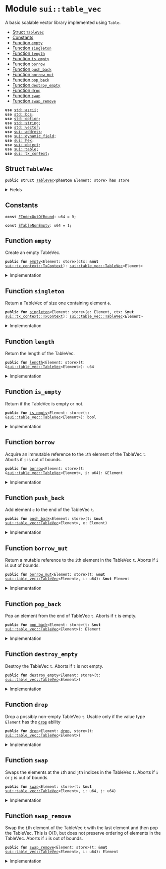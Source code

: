 
<a name="sui_table_vec"></a>

# Module `sui::table_vec`

A basic scalable vector library implemented using <code>Table</code>.


-  [Struct `TableVec`](#sui_table_vec_TableVec)
-  [Constants](#@Constants_0)
-  [Function `empty`](#sui_table_vec_empty)
-  [Function `singleton`](#sui_table_vec_singleton)
-  [Function `length`](#sui_table_vec_length)
-  [Function `is_empty`](#sui_table_vec_is_empty)
-  [Function `borrow`](#sui_table_vec_borrow)
-  [Function `push_back`](#sui_table_vec_push_back)
-  [Function `borrow_mut`](#sui_table_vec_borrow_mut)
-  [Function `pop_back`](#sui_table_vec_pop_back)
-  [Function `destroy_empty`](#sui_table_vec_destroy_empty)
-  [Function `drop`](#sui_table_vec_drop)
-  [Function `swap`](#sui_table_vec_swap)
-  [Function `swap_remove`](#sui_table_vec_swap_remove)


<pre><code><b>use</b> <a href="../../dependencies/std/ascii.md#std_ascii">std::ascii</a>;
<b>use</b> <a href="../../dependencies/std/bcs.md#std_bcs">std::bcs</a>;
<b>use</b> <a href="../../dependencies/std/option.md#std_option">std::option</a>;
<b>use</b> <a href="../../dependencies/std/string.md#std_string">std::string</a>;
<b>use</b> <a href="../../dependencies/std/vector.md#std_vector">std::vector</a>;
<b>use</b> <a href="../../dependencies/sui/address.md#sui_address">sui::address</a>;
<b>use</b> <a href="../../dependencies/sui/dynamic_field.md#sui_dynamic_field">sui::dynamic_field</a>;
<b>use</b> <a href="../../dependencies/sui/hex.md#sui_hex">sui::hex</a>;
<b>use</b> <a href="../../dependencies/sui/object.md#sui_object">sui::object</a>;
<b>use</b> <a href="../../dependencies/sui/table.md#sui_table">sui::table</a>;
<b>use</b> <a href="../../dependencies/sui/tx_context.md#sui_tx_context">sui::tx_context</a>;
</code></pre>



<a name="sui_table_vec_TableVec"></a>

## Struct `TableVec`



<pre><code><b>public</b> <b>struct</b> <a href="../../dependencies/sui/table_vec.md#sui_table_vec_TableVec">TableVec</a>&lt;<b>phantom</b> Element: store&gt; <b>has</b> store
</code></pre>



<details>
<summary>Fields</summary>


<dl>
<dt>
<code>contents: <a href="../../dependencies/sui/table.md#sui_table_Table">sui::table::Table</a>&lt;u64, Element&gt;</code>
</dt>
<dd>
 The contents of the table vector.
</dd>
</dl>


</details>

<a name="@Constants_0"></a>

## Constants


<a name="sui_table_vec_EIndexOutOfBound"></a>



<pre><code><b>const</b> <a href="../../dependencies/sui/table_vec.md#sui_table_vec_EIndexOutOfBound">EIndexOutOfBound</a>: u64 = 0;
</code></pre>



<a name="sui_table_vec_ETableNonEmpty"></a>



<pre><code><b>const</b> <a href="../../dependencies/sui/table_vec.md#sui_table_vec_ETableNonEmpty">ETableNonEmpty</a>: u64 = 1;
</code></pre>



<a name="sui_table_vec_empty"></a>

## Function `empty`

Create an empty TableVec.


<pre><code><b>public</b> <b>fun</b> <a href="../../dependencies/sui/table_vec.md#sui_table_vec_empty">empty</a>&lt;Element: store&gt;(ctx: &<b>mut</b> <a href="../../dependencies/sui/tx_context.md#sui_tx_context_TxContext">sui::tx_context::TxContext</a>): <a href="../../dependencies/sui/table_vec.md#sui_table_vec_TableVec">sui::table_vec::TableVec</a>&lt;Element&gt;
</code></pre>



<details>
<summary>Implementation</summary>


<pre><code><b>public</b> <b>fun</b> <a href="../../dependencies/sui/table_vec.md#sui_table_vec_empty">empty</a>&lt;Element: store&gt;(ctx: &<b>mut</b> TxContext): <a href="../../dependencies/sui/table_vec.md#sui_table_vec_TableVec">TableVec</a>&lt;Element&gt; {
    <a href="../../dependencies/sui/table_vec.md#sui_table_vec_TableVec">TableVec</a> {
        contents: table::new(ctx),
    }
}
</code></pre>



</details>

<a name="sui_table_vec_singleton"></a>

## Function `singleton`

Return a TableVec of size one containing element <code>e</code>.


<pre><code><b>public</b> <b>fun</b> <a href="../../dependencies/sui/table_vec.md#sui_table_vec_singleton">singleton</a>&lt;Element: store&gt;(e: Element, ctx: &<b>mut</b> <a href="../../dependencies/sui/tx_context.md#sui_tx_context_TxContext">sui::tx_context::TxContext</a>): <a href="../../dependencies/sui/table_vec.md#sui_table_vec_TableVec">sui::table_vec::TableVec</a>&lt;Element&gt;
</code></pre>



<details>
<summary>Implementation</summary>


<pre><code><b>public</b> <b>fun</b> <a href="../../dependencies/sui/table_vec.md#sui_table_vec_singleton">singleton</a>&lt;Element: store&gt;(e: Element, ctx: &<b>mut</b> TxContext): <a href="../../dependencies/sui/table_vec.md#sui_table_vec_TableVec">TableVec</a>&lt;Element&gt; {
    <b>let</b> <b>mut</b> t = <a href="../../dependencies/sui/table_vec.md#sui_table_vec_empty">empty</a>(ctx);
    t.<a href="../../dependencies/sui/table_vec.md#sui_table_vec_push_back">push_back</a>(e);
    t
}
</code></pre>



</details>

<a name="sui_table_vec_length"></a>

## Function `length`

Return the length of the TableVec.


<pre><code><b>public</b> <b>fun</b> <a href="../../dependencies/sui/table_vec.md#sui_table_vec_length">length</a>&lt;Element: store&gt;(t: &<a href="../../dependencies/sui/table_vec.md#sui_table_vec_TableVec">sui::table_vec::TableVec</a>&lt;Element&gt;): u64
</code></pre>



<details>
<summary>Implementation</summary>


<pre><code><b>public</b> <b>fun</b> <a href="../../dependencies/sui/table_vec.md#sui_table_vec_length">length</a>&lt;Element: store&gt;(t: &<a href="../../dependencies/sui/table_vec.md#sui_table_vec_TableVec">TableVec</a>&lt;Element&gt;): u64 {
    t.contents.<a href="../../dependencies/sui/table_vec.md#sui_table_vec_length">length</a>()
}
</code></pre>



</details>

<a name="sui_table_vec_is_empty"></a>

## Function `is_empty`

Return if the TableVec is empty or not.


<pre><code><b>public</b> <b>fun</b> <a href="../../dependencies/sui/table_vec.md#sui_table_vec_is_empty">is_empty</a>&lt;Element: store&gt;(t: &<a href="../../dependencies/sui/table_vec.md#sui_table_vec_TableVec">sui::table_vec::TableVec</a>&lt;Element&gt;): bool
</code></pre>



<details>
<summary>Implementation</summary>


<pre><code><b>public</b> <b>fun</b> <a href="../../dependencies/sui/table_vec.md#sui_table_vec_is_empty">is_empty</a>&lt;Element: store&gt;(t: &<a href="../../dependencies/sui/table_vec.md#sui_table_vec_TableVec">TableVec</a>&lt;Element&gt;): bool {
    t.<a href="../../dependencies/sui/table_vec.md#sui_table_vec_length">length</a>() == 0
}
</code></pre>



</details>

<a name="sui_table_vec_borrow"></a>

## Function `borrow`

Acquire an immutable reference to the <code>i</code>th element of the TableVec <code>t</code>.
Aborts if <code>i</code> is out of bounds.


<pre><code><b>public</b> <b>fun</b> <a href="../../dependencies/sui/table_vec.md#sui_table_vec_borrow">borrow</a>&lt;Element: store&gt;(t: &<a href="../../dependencies/sui/table_vec.md#sui_table_vec_TableVec">sui::table_vec::TableVec</a>&lt;Element&gt;, i: u64): &Element
</code></pre>



<details>
<summary>Implementation</summary>


<pre><code><b>public</b> <b>fun</b> <a href="../../dependencies/sui/table_vec.md#sui_table_vec_borrow">borrow</a>&lt;Element: store&gt;(t: &<a href="../../dependencies/sui/table_vec.md#sui_table_vec_TableVec">TableVec</a>&lt;Element&gt;, i: u64): &Element {
    <b>assert</b>!(t.<a href="../../dependencies/sui/table_vec.md#sui_table_vec_length">length</a>() &gt; i, <a href="../../dependencies/sui/table_vec.md#sui_table_vec_EIndexOutOfBound">EIndexOutOfBound</a>);
    &t.contents[i]
}
</code></pre>



</details>

<a name="sui_table_vec_push_back"></a>

## Function `push_back`

Add element <code>e</code> to the end of the TableVec <code>t</code>.


<pre><code><b>public</b> <b>fun</b> <a href="../../dependencies/sui/table_vec.md#sui_table_vec_push_back">push_back</a>&lt;Element: store&gt;(t: &<b>mut</b> <a href="../../dependencies/sui/table_vec.md#sui_table_vec_TableVec">sui::table_vec::TableVec</a>&lt;Element&gt;, e: Element)
</code></pre>



<details>
<summary>Implementation</summary>


<pre><code><b>public</b> <b>fun</b> <a href="../../dependencies/sui/table_vec.md#sui_table_vec_push_back">push_back</a>&lt;Element: store&gt;(t: &<b>mut</b> <a href="../../dependencies/sui/table_vec.md#sui_table_vec_TableVec">TableVec</a>&lt;Element&gt;, e: Element) {
    <b>let</b> key = t.<a href="../../dependencies/sui/table_vec.md#sui_table_vec_length">length</a>();
    t.contents.add(key, e);
}
</code></pre>



</details>

<a name="sui_table_vec_borrow_mut"></a>

## Function `borrow_mut`

Return a mutable reference to the <code>i</code>th element in the TableVec <code>t</code>.
Aborts if <code>i</code> is out of bounds.


<pre><code><b>public</b> <b>fun</b> <a href="../../dependencies/sui/table_vec.md#sui_table_vec_borrow_mut">borrow_mut</a>&lt;Element: store&gt;(t: &<b>mut</b> <a href="../../dependencies/sui/table_vec.md#sui_table_vec_TableVec">sui::table_vec::TableVec</a>&lt;Element&gt;, i: u64): &<b>mut</b> Element
</code></pre>



<details>
<summary>Implementation</summary>


<pre><code><b>public</b> <b>fun</b> <a href="../../dependencies/sui/table_vec.md#sui_table_vec_borrow_mut">borrow_mut</a>&lt;Element: store&gt;(t: &<b>mut</b> <a href="../../dependencies/sui/table_vec.md#sui_table_vec_TableVec">TableVec</a>&lt;Element&gt;, i: u64): &<b>mut</b> Element {
    <b>assert</b>!(t.<a href="../../dependencies/sui/table_vec.md#sui_table_vec_length">length</a>() &gt; i, <a href="../../dependencies/sui/table_vec.md#sui_table_vec_EIndexOutOfBound">EIndexOutOfBound</a>);
    &<b>mut</b> t.contents[i]
}
</code></pre>



</details>

<a name="sui_table_vec_pop_back"></a>

## Function `pop_back`

Pop an element from the end of TableVec <code>t</code>.
Aborts if <code>t</code> is empty.


<pre><code><b>public</b> <b>fun</b> <a href="../../dependencies/sui/table_vec.md#sui_table_vec_pop_back">pop_back</a>&lt;Element: store&gt;(t: &<b>mut</b> <a href="../../dependencies/sui/table_vec.md#sui_table_vec_TableVec">sui::table_vec::TableVec</a>&lt;Element&gt;): Element
</code></pre>



<details>
<summary>Implementation</summary>


<pre><code><b>public</b> <b>fun</b> <a href="../../dependencies/sui/table_vec.md#sui_table_vec_pop_back">pop_back</a>&lt;Element: store&gt;(t: &<b>mut</b> <a href="../../dependencies/sui/table_vec.md#sui_table_vec_TableVec">TableVec</a>&lt;Element&gt;): Element {
    <b>let</b> <a href="../../dependencies/sui/table_vec.md#sui_table_vec_length">length</a> = <a href="../../dependencies/sui/table_vec.md#sui_table_vec_length">length</a>(t);
    <b>assert</b>!(<a href="../../dependencies/sui/table_vec.md#sui_table_vec_length">length</a> &gt; 0, <a href="../../dependencies/sui/table_vec.md#sui_table_vec_EIndexOutOfBound">EIndexOutOfBound</a>);
    t.contents.remove(<a href="../../dependencies/sui/table_vec.md#sui_table_vec_length">length</a> - 1)
}
</code></pre>



</details>

<a name="sui_table_vec_destroy_empty"></a>

## Function `destroy_empty`

Destroy the TableVec <code>t</code>.
Aborts if <code>t</code> is not empty.


<pre><code><b>public</b> <b>fun</b> <a href="../../dependencies/sui/table_vec.md#sui_table_vec_destroy_empty">destroy_empty</a>&lt;Element: store&gt;(t: <a href="../../dependencies/sui/table_vec.md#sui_table_vec_TableVec">sui::table_vec::TableVec</a>&lt;Element&gt;)
</code></pre>



<details>
<summary>Implementation</summary>


<pre><code><b>public</b> <b>fun</b> <a href="../../dependencies/sui/table_vec.md#sui_table_vec_destroy_empty">destroy_empty</a>&lt;Element: store&gt;(t: <a href="../../dependencies/sui/table_vec.md#sui_table_vec_TableVec">TableVec</a>&lt;Element&gt;) {
    <b>assert</b>!(<a href="../../dependencies/sui/table_vec.md#sui_table_vec_length">length</a>(&t) == 0, <a href="../../dependencies/sui/table_vec.md#sui_table_vec_ETableNonEmpty">ETableNonEmpty</a>);
    <b>let</b> <a href="../../dependencies/sui/table_vec.md#sui_table_vec_TableVec">TableVec</a> { contents } = t;
    contents.<a href="../../dependencies/sui/table_vec.md#sui_table_vec_destroy_empty">destroy_empty</a>();
}
</code></pre>



</details>

<a name="sui_table_vec_drop"></a>

## Function `drop`

Drop a possibly non-empty TableVec <code>t</code>.
Usable only if the value type <code>Element</code> has the <code><a href="../../dependencies/sui/table_vec.md#sui_table_vec_drop">drop</a></code> ability


<pre><code><b>public</b> <b>fun</b> <a href="../../dependencies/sui/table_vec.md#sui_table_vec_drop">drop</a>&lt;Element: <a href="../../dependencies/sui/table_vec.md#sui_table_vec_drop">drop</a>, store&gt;(t: <a href="../../dependencies/sui/table_vec.md#sui_table_vec_TableVec">sui::table_vec::TableVec</a>&lt;Element&gt;)
</code></pre>



<details>
<summary>Implementation</summary>


<pre><code><b>public</b> <b>fun</b> <a href="../../dependencies/sui/table_vec.md#sui_table_vec_drop">drop</a>&lt;Element: <a href="../../dependencies/sui/table_vec.md#sui_table_vec_drop">drop</a> + store&gt;(t: <a href="../../dependencies/sui/table_vec.md#sui_table_vec_TableVec">TableVec</a>&lt;Element&gt;) {
    <b>let</b> <a href="../../dependencies/sui/table_vec.md#sui_table_vec_TableVec">TableVec</a> { contents } = t;
    contents.<a href="../../dependencies/sui/table_vec.md#sui_table_vec_drop">drop</a>()
}
</code></pre>



</details>

<a name="sui_table_vec_swap"></a>

## Function `swap`

Swaps the elements at the <code>i</code>th and <code>j</code>th indices in the TableVec <code>t</code>.
Aborts if <code>i</code> or <code>j</code> is out of bounds.


<pre><code><b>public</b> <b>fun</b> <a href="../../dependencies/sui/table_vec.md#sui_table_vec_swap">swap</a>&lt;Element: store&gt;(t: &<b>mut</b> <a href="../../dependencies/sui/table_vec.md#sui_table_vec_TableVec">sui::table_vec::TableVec</a>&lt;Element&gt;, i: u64, j: u64)
</code></pre>



<details>
<summary>Implementation</summary>


<pre><code><b>public</b> <b>fun</b> <a href="../../dependencies/sui/table_vec.md#sui_table_vec_swap">swap</a>&lt;Element: store&gt;(t: &<b>mut</b> <a href="../../dependencies/sui/table_vec.md#sui_table_vec_TableVec">TableVec</a>&lt;Element&gt;, i: u64, j: u64) {
    <b>assert</b>!(t.<a href="../../dependencies/sui/table_vec.md#sui_table_vec_length">length</a>() &gt; i, <a href="../../dependencies/sui/table_vec.md#sui_table_vec_EIndexOutOfBound">EIndexOutOfBound</a>);
    <b>assert</b>!(t.<a href="../../dependencies/sui/table_vec.md#sui_table_vec_length">length</a>() &gt; j, <a href="../../dependencies/sui/table_vec.md#sui_table_vec_EIndexOutOfBound">EIndexOutOfBound</a>);
    <b>if</b> (i == j) {
        <b>return</b>
    };
    <b>let</b> element_i = t.contents.remove(i);
    <b>let</b> element_j = t.contents.remove(j);
    t.contents.add(j, element_i);
    t.contents.add(i, element_j);
}
</code></pre>



</details>

<a name="sui_table_vec_swap_remove"></a>

## Function `swap_remove`

Swap the <code>i</code>th element of the TableVec <code>t</code> with the last element and then pop the TableVec.
This is O(1), but does not preserve ordering of elements in the TableVec.
Aborts if <code>i</code> is out of bounds.


<pre><code><b>public</b> <b>fun</b> <a href="../../dependencies/sui/table_vec.md#sui_table_vec_swap_remove">swap_remove</a>&lt;Element: store&gt;(t: &<b>mut</b> <a href="../../dependencies/sui/table_vec.md#sui_table_vec_TableVec">sui::table_vec::TableVec</a>&lt;Element&gt;, i: u64): Element
</code></pre>



<details>
<summary>Implementation</summary>


<pre><code><b>public</b> <b>fun</b> <a href="../../dependencies/sui/table_vec.md#sui_table_vec_swap_remove">swap_remove</a>&lt;Element: store&gt;(t: &<b>mut</b> <a href="../../dependencies/sui/table_vec.md#sui_table_vec_TableVec">TableVec</a>&lt;Element&gt;, i: u64): Element {
    <b>assert</b>!(t.<a href="../../dependencies/sui/table_vec.md#sui_table_vec_length">length</a>() &gt; i, <a href="../../dependencies/sui/table_vec.md#sui_table_vec_EIndexOutOfBound">EIndexOutOfBound</a>);
    <b>let</b> last_idx = t.<a href="../../dependencies/sui/table_vec.md#sui_table_vec_length">length</a>() - 1;
    t.<a href="../../dependencies/sui/table_vec.md#sui_table_vec_swap">swap</a>(i, last_idx);
    t.<a href="../../dependencies/sui/table_vec.md#sui_table_vec_pop_back">pop_back</a>()
}
</code></pre>



</details>
